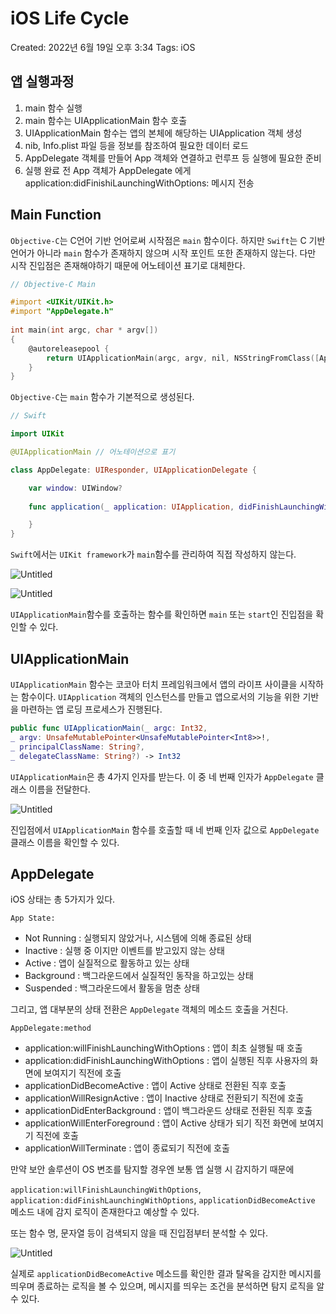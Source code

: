 # iOS Life Cycle

Created: 2022년 6월 19일 오후 3:34
Tags: iOS

## 앱 실행과정

1. main 함수 실행
2. main 함수는 UIApplicationMain 함수 호출
3. UIApplicationMain 함수는 앱의 본체에 해당하는 UIApplication 객체 생성
4. nib, Info.plist 파일 등을 정보를 참조하여 필요한 데이터 로드
5. AppDelegate 객체를 만들어 App 객체와 연결하고 런루프 등 실행에 필요한 준비
6. 실행 완료 전 App 객체가 AppDelegate 에게 application:didFinishiLaunchingWithOptions: 메시지 전송

## Main Function

`Objective-C`는 C언어 기반 언어로써 시작점은 `main` 함수이다. 하지만 `Swift`는 C 기반 언어가 아니라 `main` 함수가 존재하지 않으며 시작 포인트 또한 존재하지 않는다. 다만 시작 진입점은 존재해야하기 때문에 어노테이션 표기로 대체한다.

```objectivec
// Objective-C Main

#import <UIKit/UIKit.h>
#import "AppDelegate.h"
 
int main(int argc, char * argv[])
{
    @autoreleasepool {
        return UIApplicationMain(argc, argv, nil, NSStringFromClass([AppDelegate class]));
    }
}
```

`Objective-C`는 `main` 함수가 기본적으로 생성된다.

```swift
// Swift

import UIKit

@UIApplicationMain // 어노테이션으로 표기

class AppDelegate: UIResponder, UIApplicationDelegate {

    var window: UIWindow?
    
    func application(_ application: UIApplication, didFinishLaunchingWithOptions launchOptions: [UIApplicationLaunchOptionsKey: Any]?) -> Bool {

    }
}
```

`Swift`에서는 `UIKit framework`가 `main`함수를 관리하여 직접 작성하지 않는다.

![Untitled](iOS%20Life%20Cycle%208e4bbfa1873c4bffaf6e82f41ed66c3e/Untitled.png)

![Untitled](iOS%20Life%20Cycle%208e4bbfa1873c4bffaf6e82f41ed66c3e/Untitled%201.png)

`UIApplicationMain`함수를 호출하는 함수를 확인하면 `main` 또는 `start`인 진입점을 확인할 수 있다.

## UIApplicationMain

`UIApplicationMain` 함수는 코코아 터치 프레임워크에서 앱의 라이프 사이클을 시작하는 함수이다. `UIApplication` 객체의 인스턴스를 만들고 앱으로서의 기능을 위한 기반을 마련하는 앱 로딩 프로세스가 진행된다.

```swift
public func UIApplicationMain(_ argc: Int32,
_ argv: UnsafeMutablePointer<UnsafeMutablePointer<Int8>>!,
_ principalClassName: String?,
_ delegateClassName: String?) -> Int32
```

`UIApplicationMain`은 총 4가지 인자를 받는다. 이 중 네 번째 인자가 `AppDelegate` 클래스 이름을 전달한다.

![Untitled](iOS%20Life%20Cycle%208e4bbfa1873c4bffaf6e82f41ed66c3e/Untitled%202.png)

진입점에서 `UIApplicationMain` 함수를 호출할 때 네 번째 인자 값으로 `AppDelegate` 클래스 이름을 확인할 수 있다.

## AppDelegate

iOS 상태는 총 5가지가 있다.

`App State:`

- Not Running : 실행되지 않았거나, 시스템에 의해 종료된 상태
- Inactive : 실행 중 이지만 이벤트를 받고있지 않는 상태
- Active : 앱이 실질적으로 활동하고 있는 상태
- Background : 백그라운드에서 실질적인 동작을 하고있는 상태
- Suspended : 백그라운드에서 활동을 멈춘 상태

그리고, 앱 대부분의 상태 전환은 `AppDelegate` 객체의 메소드 호출을 거친다.

`AppDelegate:method`

- application:willFinishLaunchingWithOptions : 앱이 최초 실행될 때 호출
- application:didFinishLaunchingWithOptions : 앱이 실행된 직후 사용자의 화면에 보여지기 직전에 호출
- applicationDidBecomeActive : 앱이 Active 상태로 전환된 직후 호출
- applicationWillResignActive : 앱이 Inactive 상태로 전환되기 직전에 호출
- applicationDidEnterBackground : 앱이 백그라운드 상태로 전환된 직후 호출
- applicationWillEnterForeground : 앱이 Active 상태가 되기 직전 화면에 보여지기 직전에 호출
- applicationWillTerminate : 앱이 종료되기 직전에 호출

만약 보안 솔루션이 OS 변조를 탐지할 경우엔 보통 앱 실행 시 감지하기 때문에

`application:willFinishLaunchingWithOptions`, `application:didFinishLaunchingWithOptions`, `applicationDidBecomeActive` 메소드 내에 감지 로직이 존재한다고 예상할 수 있다.

또는 함수 명, 문자열 등이 검색되지 않을 때 진입점부터 분석할 수 있다.

![Untitled](iOS%20Life%20Cycle%208e4bbfa1873c4bffaf6e82f41ed66c3e/Untitled%203.png)

실제로 `applicationDidBecomeActive` 메소드를 확인한 결과 탈옥을 감지한 메시지를 띄우며 종료하는 로직을 볼 수 있으며, 메시지를 띄우는 조건을 분석하면 탐지 로직을 알 수 있다.